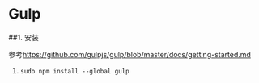 # Gulp

##1. 安装

参考<https://github.com/gulpjs/gulp/blob/master/docs/getting-started.md>
1. `sudo npm install --global gulp`